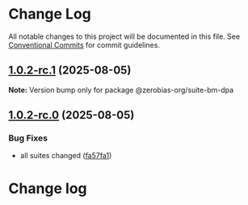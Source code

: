 # Change Log

All notable changes to this project will be documented in this file.
See [Conventional Commits](https://conventionalcommits.org) for commit guidelines.

## [1.0.2-rc.1](https://github.com/zerobias-org/suite/compare/@zerobias-org/suite-bm-dpa@1.0.2-rc.0...@zerobias-org/suite-bm-dpa@1.0.2-rc.1) (2025-08-05)

**Note:** Version bump only for package @zerobias-org/suite-bm-dpa





## [1.0.2-rc.0](https://github.com/zerobias-org/suite/compare/@zerobias-org/suite-bm-dpa@1.0.1...@zerobias-org/suite-bm-dpa@1.0.2-rc.0) (2025-08-05)


### Bug Fixes

* all suites changed ([fa57fa1](https://github.com/zerobias-org/suite/commit/fa57fa1af7628003297df46b2d7740fe95bd2666))





# Change log

